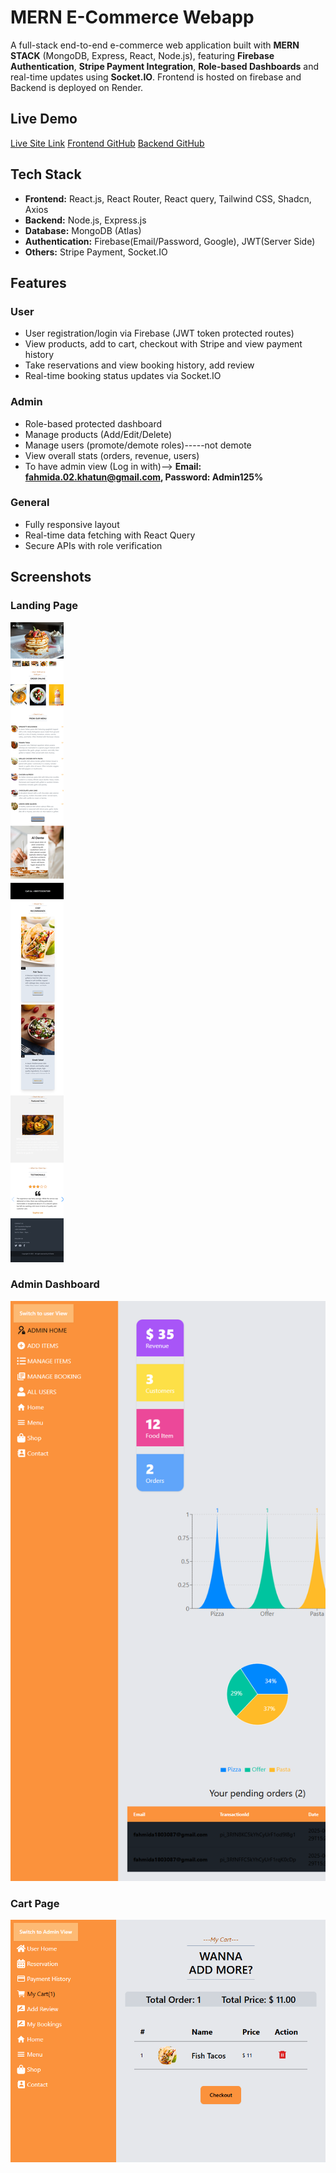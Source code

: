 # MERN E-Commerce Webapp

A full-stack end-to-end e-commerce web application built with **MERN STACK** (MongoDB, Express, React, Node.js), featuring **Firebase Authentication**, **Stripe Payment Integration**, **Role-based Dashboards** and real-time updates using **Socket.IO**.
Frontend is hosted on firebase and Backend is deployed on Render.

## Live Demo

[Live Site Link](https://e-commerce-b784b.web.app/)
[Frontend GitHub](https://github.com/FahmidToma/e-commerce-project)
[Backend GitHub](https://github.com/FahmidToma/e-commerce-project-server)

## Tech Stack

- **Frontend:** React.js, React Router, React query, Tailwind CSS, Shadcn, Axios
- **Backend:** Node.js, Express.js
- **Database:** MongoDB (Atlas)
- **Authentication:** Firebase(Email/Password, Google), JWT(Server Side)
- **Others:** Stripe Payment, Socket.IO

## Features

### User

- User registration/login via Firebase (JWT token protected routes)
- View products, add to cart, checkout with Stripe and view payment history
- Take reservations and view booking history, add review
- Real-time booking status updates via Socket.IO

### Admin

- Role-based protected dashboard
- Manage products (Add/Edit/Delete)
- Manage users (promote/demote roles)-----not demote
- View overall stats (orders, revenue, users)
- To have admin view (Log in with)--> **Email: fahmida.02.khatun@gmail.com, Password: Admin125%**

### General

- Fully responsive layout
- Real-time data fetching with React Query
- Secure APIs with role verification

## Screenshots

### Landing Page

![Home Page](./Screenshots/Home.png)

### Admin Dashboard

![Admin Dashboard](./Screenshots/AdminDashboard.png)

### Cart Page

![Cart Page](./Screenshots/CartPage.png)
